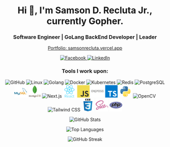<!-- Title -->
<h1 align="center">Hi 👋, I'm Samson D. Recluta Jr., currently Gopher.</h1>

<!-- Subtitle -->
<h3 align="center">Software Engineer | GoLang BackEnd Developer | Leader</h3>

<!-- Portfolio Link -->
<p align="center">
  <a href="https://samsonrecluta.vercel.app/">Portfolio: samsonrecluta.vercel.app</a>
</p>

<!-- Connect with me -->
<p align="center">
  <a href="https://www.facebook.com/jhayell.recluta">
    <img alt="Facebook" title="Facebook Account" src="https://img.icons8.com/color/48/000000/facebook.png"/>
  </a>
  <a href="https://www.linkedin.com/in/samson-d-recluta-jr-9864bb286/">
    <img alt="LinkedIn" title="LinkedIn Account" src="https://img.icons8.com/color/48/000000/linkedin.png"/>
  </a>
</p>

<!-- Languages and Tools -->
<h3 align="center">Tools I work upon:</h3>
<p align="center">
    <img src="https://cdn.jsdelivr.net/gh/devicons/devicon/icons/github/github-original.svg" alt="GitHub" width="40"/>
    <img src="https://img.icons8.com/color/48/000000/linux.png" alt="Linux" width="40" height="40"/>
    <img src="https://img.icons8.com/color/48/000000/golang.png" alt="Golang" width="40" height="40"/>
    <img src="https://img.icons8.com/color/48/000000/docker.png" alt="Docker" width="40" height="40"/>
    <img src="https://img.icons8.com/color/48/000000/kubernetes.png" alt="Kubernetes" width="40" height="40"/>
    <img src="https://img.icons8.com/color/48/000000/redis.png" alt="Redis" width="40" height="40"/>
    <img src="https://img.icons8.com/color/48/000000/postgreesql.png" alt="PostgreSQL" width="40" height="40"/>
    <img src="https://raw.githubusercontent.com/devicons/devicon/master/icons/mysql/mysql-original-wordmark.svg" alt="MySQL" width="40" height="40"/>
    <img src="https://raw.githubusercontent.com/devicons/devicon/master/icons/mongodb/mongodb-original-wordmark.svg" alt="MongoDB" width="40" height="40"/>
    <img src="https://cdn.worldvectorlogo.com/logos/nextjs-2.svg" alt="Next.js" width="40" height="40"/>
    <img src="https://raw.githubusercontent.com/devicons/devicon/master/icons/react/react-original-wordmark.svg" alt="React.js" width="40" height="40"/>
    <img src="https://raw.githubusercontent.com/devicons/devicon/master/icons/javascript/javascript-original.svg" alt="JavaScript" width="40" height="40"/>
    <img src="https://raw.githubusercontent.com/devicons/devicon/master/icons/express/express-original-wordmark.svg" alt="Express.js" width="40" height="40"/>
    <img src="https://raw.githubusercontent.com/devicons/devicon/master/icons/typescript/typescript-original.svg" alt="TypeScript" width="40" height="40"/>
    <img src="https://raw.githubusercontent.com/devicons/devicon/master/icons/python/python-original.svg" alt="Python" width="40" height="40"/>
    <img src="https://www.vectorlogo.zone/logos/opencv/opencv-icon.svg" alt="OpenCV" width="40" height="40"/>
    <img src="https://www.vectorlogo.zone/logos/tailwindcss/tailwindcss-icon.svg" alt="Tailwind CSS" width="40" height="40"/>
    <img src="https://raw.githubusercontent.com/devicons/devicon/master/icons/css3/css3-original-wordmark.svg" alt="CSS" width="40" height="40"/>
    <img src="https://raw.githubusercontent.com/devicons/devicon/master/icons/sass/sass-original.svg" alt="Sass" width="40" height="40"/>
    <img src="https://raw.githubusercontent.com/devicons/devicon/master/icons/php/php-original.svg" alt="PHP" width="40" height="40"/>
</p>

<!-- GitHub Stats -->
<p align="center">
  <img src="https://github-readme-stats.vercel.app/api?username=ssr0016&show_icons=true&locale=en" alt="GitHub Stats">
</p>

<!-- Top Languages -->
<p align="center">
  <img src="https://github-readme-stats.vercel.app/api/top-langs?username=ssr0016&show_icons=true&locale=en&layout=compact" alt="Top Languages">
</p>

<!-- GitHub Streak -->
<p align="center">
  <img src="https://github-readme-streak-stats.herokuapp.com/?user=ssr0016&" alt="GitHub Streak">
</p>
